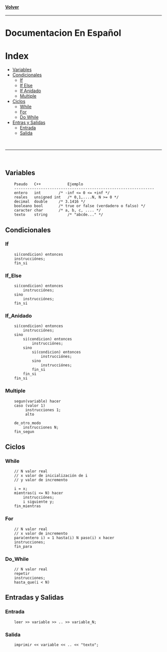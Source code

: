 #### [Volver](README.md)
---
# Documentacion En Español

# Index
-   [Variables](#variables)
-   [Condicionales](#Condicionales)
    -   [If](#If)
    -   [If Else](#If_Else)
    -   [If Anidado](#If_Anidado)
    -   [Multiple](#Multiple)
-   [Ciclos]()
    -   [While](#While)
    -   [For](#For)
    -   [Do While](#Do_While)
-   [Entras y Salidas]()
    -   [Entrada](#Entrada)
    -   [Salida](#Salida)
<br>

---

<br>

## Variables

```
    Pseudo   C++            Ejemplo
    ---------------------------------------------------------------
    entero   int	    /* -inf <= 0 <= +inf */
    reales   unsigned int   /* 0,1,....N, N >= 0 */
    decimal  double	    /* 3.1416 */
    booleano bool	    /* true or false (verdadero o falso) */
    caracter char	    /* a, b, c, .... */
    texto    string         /* "abcde..." */
```

## Condicionales

### If

```
    si(condicion) entonces
	instrucciónes;	
    fin_si
```

### If_Else

```
    si(condicion) entonces
        instrucciónes;
    sino
        instrucciónes;	
    fin_si
```

### If_Anidado

```
    si(condicion) entonces
        instrucciónes;
    sino 
        si(condicion) entonces
            instrucciónes;
        sino
            si(condicion) entonces
                instrucciónes;
            sino
                instrucciónes;	
            fin_si
        fin_si
    fin_si
```

### Multiple

```
    segun(variable) hacer
	caso (valor 1)
	     instrucciones 1;
	     alto

	de_otro_modo
	    instrucciones N;
    fin_segun
```

## Ciclos

### While

```
    // N valor real
    // x valor de inicialización de i
    // y valor de incremento

    i = x;
    mientras(i <= N) hacer
        instrucciónes;
        i siguiente y;
    fin_mientras
```

### For

```
    // N valor real
    // x valor de incremento
    para(entero i) = 1 hasta(i) N paso(i) x hacer
	instrucciones;
    fin_para
```

### Do_While

```
    // N valor real
    repetir
	instrucciones;
    hasta_que(i < N)
```

## Entradas y Salidas

### Entrada

```
    leer >> variable >> .. >> variable_N;
```

### Salida

```
    imprimir << variable << .. << "texto";
```
